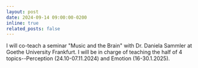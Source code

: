 ```yaml
---
layout: post
date: 2024-09-14 09:00:00-0200
inline: true
related_posts: false
---
```


I will co-teach a seminar "Music and the Brain" with Dr. Daniela Sammler at Goethe University Frankfurt.
I will be in charge of teaching the half of 4 topics--Perception (24.10-07.11.2024) and Emotion (16-30.1.2025).
